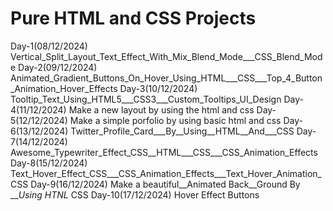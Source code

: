 # Pure HTML and CSS Projects
Day-1(08/12/2024)
    Vertical_Split_Layout_Text_Effect_With_Mix_Blend_Mode___CSS_Blend_Mode
Day-2(09/12/2024)
    Animated_Gradient_Buttons_On_Hover_Using_HTML___CSS___Top_4_Button_Animation_Hover_Effects
Day-3(10/12/2024)
    Tooltip_Text_Using_HTML5___CSS3___Custom_Tooltips_UI_Design
Day-4(11/12/2024)
    Make a new layout by using the html and css 
Day-5(12/12/2024)
    Make a simple porfolio   by using basic html and css
Day-6(13/12/2024)
    Twitter_Profile_Card___By__Using__HTML__And___CSS
Day-7(14/12/2024)
    Awesome_Typewriter_Effect_CSS__HTML___CSS___CSS_Animation_Effects
Day-8(15/12/2024)
    Text_Hover_Effect_CSS___CSS_Animation_Effects___Text_Hover_Animation_CSS
Day-9(16/12/2024)
    Make a beautiful__Animated Back__Ground By ___Using HTNL_ CSS
Day-10(17/12/2024)
    Hover Effect Buttons

   

    